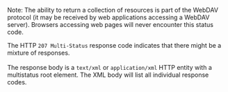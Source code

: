 <aside class="note rounded-lg mb-4 bg-blue-900 w-full flex px-5 py-3 text-white">
    <p><span class="font-bold">Note:</span> The ability to return a collection of resources is part of the WebDAV protocol (it may be received
by web applications accessing a WebDAV server). Browsers accessing web pages will never encounter this status code.</p>
</aside>

The HTTP `207 Multi-Status` response code indicates that there might be a mixture of responses.
<br /><br />
The response body is a `text/xml` or `application/xml` HTTP entity with a
multistatus root element. The XML body will list all individual response codes.